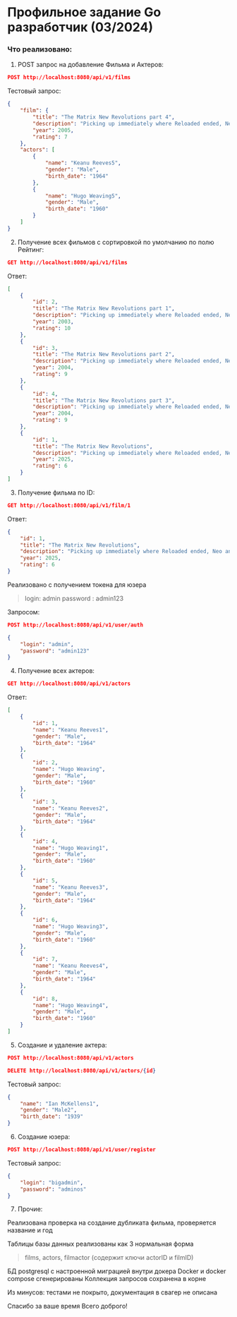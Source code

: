 # Профильное задание Go разработчик (03/2024)

### Что реализовано:

1. POST запрос на добавление Фильма и Актеров:

```json
POST http://localhost:8080/api/v1/films
```
Тестовый запрос:
```json
{
    "film": {
        "title": "The Matrix New Revolutions part 4",
        "description": "Picking up immediately where Reloaded ended, Neo and Bane still lie unconscious in the medical bay of the ship Hammer. Inside the Matrix, Neo is trapped in a subway station named Mobil Ave, a transition zone between the Matrix and the machine world.",
        "year": 2005,
        "rating": 7
    },
    "actors": [
        {
            "name": "Keanu Reeves5",
            "gender": "Male",
            "birth_date": "1964"
        },
        {
            "name": "Hugo Weaving5",
            "gender": "Male",
            "birth_date": "1960"
        }
    ]
}
```
2. Получение всех фильмов с сортировкой по умолчанию по полю Рейтинг:

```json
GET http://localhost:8080/api/v1/films
```
Ответ:
```json
[
    {
        "id": 2,
        "title": "The Matrix New Revolutions part 1",
        "description": "Picking up immediately where Reloaded ended, Neo and Bane still lie unconscious in the medical bay of the ship Hammer. Inside the Matrix, Neo is trapped in a subway station named Mobil Ave, a transition zone between the Matrix and the machine world.",
        "year": 2003,
        "rating": 10
    },
    {
        "id": 3,
        "title": "The Matrix New Revolutions part 2",
        "description": "Picking up immediately where Reloaded ended, Neo and Bane still lie unconscious in the medical bay of the ship Hammer. Inside the Matrix, Neo is trapped in a subway station named Mobil Ave, a transition zone between the Matrix and the machine world.",
        "year": 2004,
        "rating": 9
    },
    {
        "id": 4,
        "title": "The Matrix New Revolutions part 3",
        "description": "Picking up immediately where Reloaded ended, Neo and Bane still lie unconscious in the medical bay of the ship Hammer. Inside the Matrix, Neo is trapped in a subway station named Mobil Ave, a transition zone between the Matrix and the machine world.",
        "year": 2004,
        "rating": 9
    },
    {
        "id": 1,
        "title": "The Matrix New Revolutions",
        "description": "Picking up immediately where Reloaded ended, Neo and Bane still lie unconscious in the medical bay of the ship Hammer. Inside the Matrix, Neo is trapped in a subway station named Mobil Ave, a transition zone between the Matrix and the machine world.",
        "year": 2025,
        "rating": 6
    }
]
```
3. Получение фильма по ID:

```json
GET http://localhost:8080/api/v1/film/1
```
Ответ:
```json
{
    "id": 1,
    "title": "The Matrix New Revolutions",
    "description": "Picking up immediately where Reloaded ended, Neo and Bane still lie unconscious in the medical bay of the ship Hammer. Inside the Matrix, Neo is trapped in a subway station named Mobil Ave, a transition zone between the Matrix and the machine world.",
    "year": 2025,
    "rating": 6
}
```
Реализовано с получением токена для юзера
>login: admin
>password : admin123

Запросом:
```json
POST http://localhost:8080/api/v1/user/auth
```
```json
{
    "login": "admin",
    "password": "admin123"
}
```


4. Получение всех актеров:

```json
GET http://localhost:8080/api/v1/actors
```
Ответ:
```json
[
    {
        "id": 1,
        "name": "Keanu Reeves1",
        "gender": "Male",
        "birth_date": "1964"
    },
    {
        "id": 2,
        "name": "Hugo Weaving",
        "gender": "Male",
        "birth_date": "1960"
    },
    {
        "id": 3,
        "name": "Keanu Reeves2",
        "gender": "Male",
        "birth_date": "1964"
    },
    {
        "id": 4,
        "name": "Hugo Weaving1",
        "gender": "Male",
        "birth_date": "1960"
    },
    {
        "id": 5,
        "name": "Keanu Reeves3",
        "gender": "Male",
        "birth_date": "1964"
    },
    {
        "id": 6,
        "name": "Hugo Weaving3",
        "gender": "Male",
        "birth_date": "1960"
    },
    {
        "id": 7,
        "name": "Keanu Reeves4",
        "gender": "Male",
        "birth_date": "1964"
    },
    {
        "id": 8,
        "name": "Hugo Weaving4",
        "gender": "Male",
        "birth_date": "1960"
    }
]
```
5. Создание и удаление актера:

```json
POST http://localhost:8080/api/v1/actors
```
```json
DELETE http://localhost:8080/api/v1/actors/{id}
```

Тестовый запрос:
```json
{
    "name": "Ian McKellens1",
    "gender": "Male2",
    "birth_date": "1939"
}
```
6. Создание юзера:
```json
POST http://localhost:8080/api/v1/user/register
```

Тестовый запрос:
```json
{
    "login": "bigadmin",
    "password": "adminos"
}
```
7. Прочие:

Реализована проверка на создание дубликата фильма, проверяется название и год

Таблицы базы данных реализованы как 3 нормальная форма

>films, actors, filmactor (содержит ключи actorID и filmID)

БД postgresql с настроенной миграцией внутри докера
Docker и docker compose сгенерированы
Коллекция запросов сохранена в корне

Из минусов:
тестами не покрыто, документация в свагер не описана

Спасибо за ваше время
Всего доброго!

